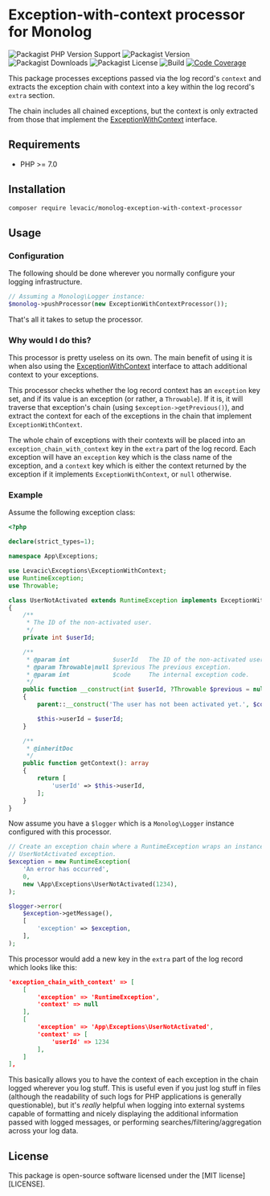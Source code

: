 # Exception-with-context processor for Monolog

![Packagist PHP Version Support](https://img.shields.io/packagist/php-v/levacic/monolog-exception-with-context-processor)
![Packagist Version](https://img.shields.io/packagist/v/levacic/monolog-exception-with-context-processor)
![Packagist Downloads](https://img.shields.io/packagist/dt/levacic/monolog-exception-with-context-processor)
![Packagist License](https://img.shields.io/packagist/l/levacic/monolog-exception-with-context-processor)
![Build](https://github.com/levacic/monolog-exception-with-context-processor/workflows/Run%20CI%20tasks/badge.svg)
[![Code Coverage](https://codecov.io/gh/levacic/monolog-exception-with-context-processor/branch/main/graph/badge.svg?token=UPxy6f3T1z)](https://codecov.io/gh/levacic/monolog-exception-with-context-processor)

This package processes exceptions passed via the log record's `context` and extracts the exception chain with context into a key within the log record's `extra` section.

The chain includes all chained exceptions, but the context is only extracted from those that implement the [ExceptionWithContext](https://github.com/levacic/exception-with-context) interface.

## Requirements

- PHP >= 7.0

## Installation

```sh
composer require levacic/monolog-exception-with-context-processor
```

## Usage

### Configuration

The following should be done wherever you normally configure your logging infrastructure.

```php
// Assuming a Monolog\Logger instance:
$monolog->pushProcessor(new ExceptionWithContextProcessor());
```

That's all it takes to setup the processor.

### Why would I do this?

This processor is pretty useless on its own. The main benefit of using it is when also using the [ExceptionWithContext](https://github.com/levacic/exception-with-context) interface to attach additional context to your exceptions.

This processor checks whether the log record context has an `exception` key set, and if its value is an exception (or rather, a `Throwable`). If it is, it will traverse that exception's chain (using `$exception->getPrevious()`), and extract the context for each of the exceptions in the chain that implement `ExceptionWithContext`.

The whole chain of exceptions with their contexts will be placed into an `exception_chain_with_context` key in the `extra` part of the log record. Each exception will have an `exception` key which is the class name of the exception, and a `context` key which is either the context returned by the exception if it implements `ExceptionWithContext`, or `null` otherwise.

### Example

Assume the following exception class:

```php
<?php

declare(strict_types=1);

namespace App\Exceptions;

use Levacic\Exceptions\ExceptionWithContext;
use RuntimeException;
use Throwable;

class UserNotActivated extends RuntimeException implements ExceptionWithContext
{
    /**
     * The ID of the non-activated user.
     */
    private int $userId;

    /**
     * @param int            $userId   The ID of the non-activated user.
     * @param Throwable|null $previous The previous exception.
     * @param int            $code     The internal exception code.
     */
    public function __construct(int $userId, ?Throwable $previous = null, int $code = 0)
    {
        parent::__construct('The user has not been activated yet.', $code, $previous);

        $this->userId = $userId;
    }

    /**
     * @inheritDoc
     */
    public function getContext(): array
    {
        return [
            'userId' => $this->userId,
        ];
    }
}
```

Now assume you have a `$logger` which is a `Monolog\Logger` instance configured with this processor.

```php
// Create an exception chain where a RuntimeException wraps an instance of the
// UserNotActivated exception.
$exception = new RuntimeException(
    'An error has occurred',
    0,
    new \App\Exceptions\UserNotActivated(1234),
);

$logger->error(
    $exception->getMessage(),
    [
        'exception' => $exception,
    ],
);
```

This processor would add a new key in the `extra` part of the log record which looks like this:

```json
'exception_chain_with_context' => [
    [
        'exception' => 'RuntimeException',
        'context' => null
    ],
    [
        'exception' => 'App\Exceptions\UserNotActivated',
        'context' => [
            'userId' => 1234
        ],
    ]
],
```

This basically allows you to have the context of each exception in the chain logged wherever you log stuff. This is useful even if you just log stuff in files (although the readability of such logs for PHP applications is generally questionable), but it's _really_ helpful when logging into external systems capable of formatting and nicely displaying the additional information passed with logged messages, or performing searches/filtering/aggregation across your log data.

## License

This package is open-source software licensed under the [MIT license][LICENSE].
